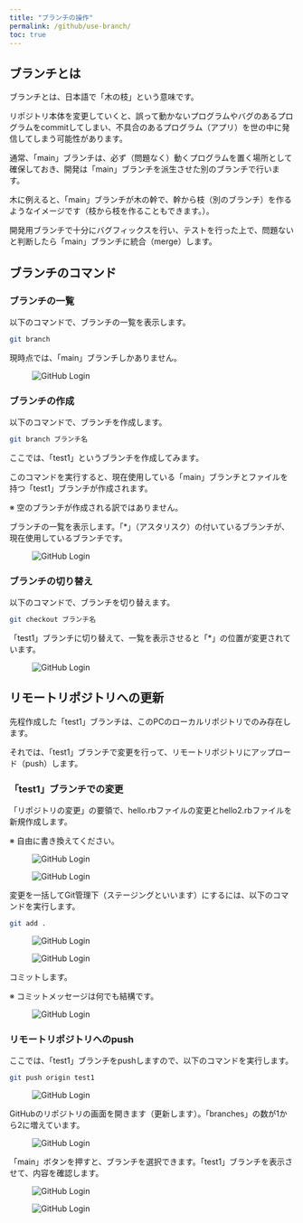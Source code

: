 ```yaml
---
title: "ブランチの操作"
permalink: /github/use-branch/
toc: true
---
```

## ブランチとは

ブランチとは、日本語で「木の枝」という意味です。

リポジトリ本体を変更していくと、誤って動かないプログラムやバグのあるプログラムをcommitしてしまい、不具合のあるプログラム（アプリ）を世の中に発信してしまう可能性があります。

通常、「main」ブランチは、必ず（問題なく）動くプログラムを置く場所として確保しておき、開発は「main」ブランチを派生させた別のブランチで行います。

木に例えると、「main」ブランチが木の幹で、幹から枝（別のブランチ）を作るようなイメージです（枝から枝を作ることもできます。）。

開発用ブランチで十分にバグフィックスを行い、テストを行った上で、問題ないと判断したら「main」ブランチに統合（merge）します。

## ブランチのコマンド

### ブランチの一覧

以下のコマンドで、ブランチの一覧を表示します。

```bash
git branch
```

現時点では、「main」ブランチしかありません。

<figure>
  <img src="{{ '/assets/images/github/05/branch1.png' | relative_url }}" alt="GitHub Login" class="img_border">
</figure>


### ブランチの作成

以下のコマンドで、ブランチを作成します。

```bash
git branch ブランチ名
```

ここでは、「test1」というブランチを作成してみます。

このコマンドを実行すると、現在使用している「main」ブランチとファイルを持つ「test1」ブランチが作成されます。

※ 空のブランチが作成される訳ではありません。

ブランチの一覧を表示します。「*」（アスタリスク）の付いているブランチが、現在使用しているブランチです。

<figure>
  <img src="{{ '/assets/images/github/05/branch2.png' | relative_url }}" alt="GitHub Login" class="img_border">
</figure>

### ブランチの切り替え

以下のコマンドで、ブランチを切り替えます。

```bash
git checkout ブランチ名
```

「test1」ブランチに切り替えて、一覧を表示させると「*」の位置が変更されています。

<figure>
  <img src="{{ '/assets/images/github/05/branch3.png' | relative_url }}" alt="GitHub Login" class="img_border">
</figure>

## リモートリポジトリへの更新

先程作成した「test1」ブランチは、このPCのローカルリポジトリでのみ存在します。

それでは、「test1」ブランチで変更を行って、リモートリポジトリにアップロード（push）します。

### 「test1」ブランチでの変更

「リポジトリの変更」の要領で、hello.rbファイルの変更とhello2.rbファイルを新規作成します。

※ 自由に書き換えてください。

<figure>
  <img src="{{ '/assets/images/github/05/branch4.png' | relative_url }}" alt="GitHub Login" class="img_border">
</figure>

<figure>
  <img src="{{ '/assets/images/github/05/branch5.png' | relative_url }}" alt="GitHub Login" class="img_border">
</figure>

変更を一括してGit管理下（ステージングといいます）にするには、以下のコマンドを実行します。

```bash
git add .
```

<figure>
  <img src="{{ '/assets/images/github/05/branch6.png' | relative_url }}" alt="GitHub Login" class="img_border">
</figure>

<figure>
  <img src="{{ '/assets/images/github/05/branch7.png' | relative_url }}" alt="GitHub Login" class="img_border">
</figure>

コミットします。

※ コミットメッセージは何でも結構です。

<figure>
  <img src="{{ '/assets/images/github/05/branch8.png' | relative_url }}" alt="GitHub Login" class="img_border">
</figure>

### リモートリポジトリへのpush

ここでは、「test1」ブランチをpushしますので、以下のコマンドを実行します。

```bash
git push origin test1
```

<figure>
  <img src="{{ '/assets/images/github/05/branch9.png' | relative_url }}" alt="GitHub Login" class="img_border">
</figure>

GitHubのリポジトリの画面を開きます（更新します）。「branches」の数が1から2に増えています。

<figure>
  <img src="{{ '/assets/images/github/05/branch10.png' | relative_url }}" alt="GitHub Login" class="img_border">
</figure>

「main」ボタンを押すと、ブランチを選択できます。「test1」ブランチを表示させて、内容を確認します。

<figure>
  <img src="{{ '/assets/images/github/05/branch11.png' | relative_url }}" alt="GitHub Login" class="img_border">
</figure>

<figure>
  <img src="{{ '/assets/images/github/05/branch12.png' | relative_url }}" alt="GitHub Login" class="img_border">
</figure>
